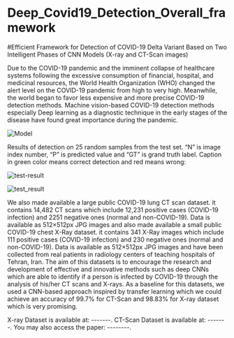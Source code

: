 # Deep_Covid19_Detection_Overall_framework
#Efficient Framework for Detection of COVID-19 Delta Variant Based on Two Intelligent Phases of CNN Models (X-ray and CT-Scan images)

Due to the COVID-19 pandemic and the imminent collapse of healthcare systems following the excessive consumption of financial, hospital, and medicinal resources, the World Health Organization (WHO) changed the alert level on the COVID-19 pandemic from high to very high. Meanwhile, the world began to favor less expensive and more precise COVID-19 detection methods. Machine vision-based COVID-19 detection methods especially Deep learning as a diagnostic technique in the early stages of the disease have found great importance during the pandemic.

![Model](https://user-images.githubusercontent.com/92205834/146656597-0aa7871a-af92-4050-ae58-9e946bc7a77e.png)


Results of detection on 25 random samples from the test set. “N” is image index number, “P” is predicted value and “GT” is grand truth label. Caption in green color means correct detection and red means wrong:

![test-result](https://user-images.githubusercontent.com/92205834/146656592-3aa1b3b7-9bda-49d1-a367-5e56901d8a22.png)

![test_result](https://user-images.githubusercontent.com/92205834/146656605-600443ae-df0b-44c3-a0a3-48c9e9934fbe.png)

We also made available a large public COVID-19 lung CT scan dataset. it contains 14,482 CT scans which include 12,231 positive cases (COVID-19 infection) and 2251 negative ones (normal and non-COVID-19). Data is available as 512×512px JPG images and also made available a small public COVID-19 chest X-Ray dataset. it contains 341 X-Ray images which include 111 positive cases (COVID-19 infection) and 230 negative ones (normal and non-COVID-19). Data is available as 512×512px JPG images and have been collected from real patients in radiology centers of teaching hospitals of Tehran, Iran. 
The aim of this datasets is to encourage the research and development of effective and innovative methods such as deep CNNs which are able to identify if a person is infected by COVID-19 through the analysis of his/her CT scans and X-rays. As a baseline for this datasets, we used a CNN-based approach inspired by transfer learning which we could achieve an accuracy of 99.7% for CT-Scan and 98.83% for X-ray dataset which is very promising.

X-ray Dataset is available at: -------.
CT-Scan Dataset is available at: -------.
You may also access the paper: --------.

